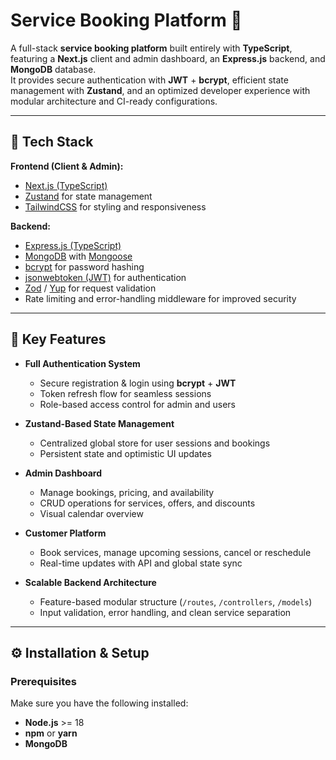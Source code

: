 # Service Booking Platform 🧾

A full-stack **service booking platform** built entirely with **TypeScript**, featuring a **Next.js** client and admin dashboard, an **Express.js** backend, and **MongoDB** database.  
It provides secure authentication with **JWT** + **bcrypt**, efficient state management with **Zustand**, and an optimized developer experience with modular architecture and CI-ready configurations.

---

## 🚀 Tech Stack

**Frontend (Client & Admin):**
- [Next.js (TypeScript)](https://nextjs.org/)
- [Zustand](https://zustand-demo.pmnd.rs/) for state management
- [TailwindCSS](https://tailwindcss.com/) for styling and responsiveness

**Backend:**
- [Express.js (TypeScript)](https://expressjs.com/)
- [MongoDB](https://www.mongodb.com/) with [Mongoose](https://mongoosejs.com/)
- [bcrypt](https://www.npmjs.com/package/bcrypt) for password hashing
- [jsonwebtoken (JWT)](https://www.npmjs.com/package/jsonwebtoken) for authentication
- [Zod](https://zod.dev/) / [Yup](https://github.com/jquense/yup) for request validation
- Rate limiting and error-handling middleware for improved security

---

## 🔐 Key Features

- **Full Authentication System**
  - Secure registration & login using **bcrypt** + **JWT**
  - Token refresh flow for seamless sessions
  - Role-based access control for admin and users
  
- **Zustand-Based State Management**
  - Centralized global store for user sessions and bookings
  - Persistent state and optimistic UI updates
  
- **Admin Dashboard**
  - Manage bookings, pricing, and availability
  - CRUD operations for services, offers, and discounts
  - Visual calendar overview
  
- **Customer Platform**
  - Book services, manage upcoming sessions, cancel or reschedule
  - Real-time updates with API and global state sync

- **Scalable Backend Architecture**
  - Feature-based modular structure (`/routes`, `/controllers`, `/models`)
  - Input validation, error handling, and clean service separation

---

## ⚙️ Installation & Setup

### Prerequisites
Make sure you have the following installed:
- **Node.js** >= 18
- **npm** or **yarn**
- **MongoDB**



